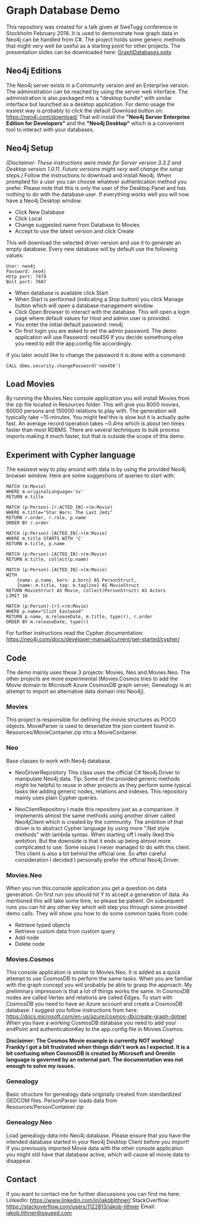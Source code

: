 # Graph Database Demo
This repository was created for a talk given at SweTugg conference in Stockholm February 2018. It is used to demonstrate how graph data in Neo4j can be handled from C#. The project holds some generic methods that might very well be useful as a starting point for other projects.
The presentation slides can be downloaded here: [GraphDatabases.pptx](./slides/GraphDatabases.pptx)


## Neo4j Editions
The Neo4j server exists in a Community version and an Enterprise version.
The administration can be reached by using the server web interface.
The administration is also packaged into a "desktop bundle" with similar interface but launched as a desktop application.
For demo usage the easiest way is probably to click the default Download button on: https://neo4j.com/download/
That will install the **"Neo4j Server Enterprise Edition for Developers"** and the **"Neo4j Desktop"** which is a convenient tool to interact with your databases.


## Neo4j Setup
_(Disclaimer: These instructions were made for Server version 3.3.2 and Desktop version 1.0.11. Future versions might very well change the setup steps.)_
Follow the instructions to download and install Neo4j.
When prompted for a user you can choose whatever authentication method you prefer. Please note that this is only the user of the Desktop Panel and has nothing to do with the database user.
If everything works well you will now have a Neo4j Desktop window.

- Click New Database
- Click Local
- Change suggested name from Database to Movies
- Accept to use the latest version and click Create

This will download the selected driver version and use it to generate an empty database.
Every new database will by default use the following values:

    User: neo4j
    Password: neo4j
    Http port: 7474
    Bolt port: 7687

- When database is available click Start
- When Start is performed (indicating a Stop button) you click Manage button which will open a database management window.
- Click Open Browser to interact with the database. This will open a login page where default values for Host and admin user is provided.
- You enter the initial default password: neo4j
- On first login you are asked to set the admin password. The demo application will use Password: neo456
If you decide somethong else you need to edit the app.config file accordingly.

If you later would like to change the password it is done with a command:

	CALL dbms.security.changePassword('neo456')


## Load Movies
By running the Movies.Neo console application you will install Movies from the zip file located in Resources folder.
This will give you 8000 movies, 60000 persons and 150000 relations to play with. The generation will typically take ~15 minutes. You might feel this is slow but it is actually quite fast. An average record operation takes ~0.4ms which is about ten times faster than most RDBMS. There are several techniques to bulk process imports making it much faster, but that is outside the scope of this demo.


## Experiment with Cypher language
The easisest way to play around with data is by using the provided Neo4j browser window.
Here are some suggestions of queries to start with:

```
MATCH (m:Movie)
WHERE m.originalLanguage='sv'
RETURN m.title

MATCH (p:Person)-[r:ACTED_IN]->(m:Movie)
WHERE m.title="Star Wars: The Last Jedi"
RETURN r.order, r.role, p.name
ORDER BY r.order

MATCH (p:Person)-[ACTED_IN]->(m:Movie)
WHERE m.title STARTS WITH 'C'
RETURN m.title, p.name

MATCH (p:Person)-[ACTED_IN]->(m:Movie)
RETURN m.title, collect(p.name)

MATCH (p:Person)-[ACTED_IN]->(m:Movie)
WITH
    {name: p.name, born: p.born} AS PersonStruct,
    {name: m.title, tag: m.tagline} AS MovieStruct
RETURN MovieStruct AS Movie, collect(PersonStruct) AS Actors
LIMIT 10

MATCH (p:Person)-[r]->(m:Movie)
WHERE p.name="Clint Eastwood"
RETURN p.name, m.releaseDate, m.title, type(r), r.order
ORDER BY m.releaseDate, type(r)
```

For further instructions read the Cypher documentation:
https://neo4j.com/docs/developer-manual/current/get-started/cypher/



## Code
The demo mainly uses these 3 projects: Movies, Neo and Movies.Neo.
The other projects are more experimental (Movies.Cosmos tries to add the Movie domain to Microsoft Azure CosmosDB graph server, Genealogy is an attempt to import an alternative data domain into Neo4j).

### Movies
This project is responsible for defining the movie structures as POCO objects.
MovieParser is used to deserialize the json content found in Resources/MovieContainer.zip into a MovieContainer.

### Neo
Base classes to work with Neo4j database.

- NeoDriverRepository
This class uses the official C# Neo4j.Driver to manipulate Neo4j data.
Tip: Some of the provided generic methods might be helpful to reuse in other projects as they perform some typical tasks like adding generic nodes, relations and indexes.
This repository mainly uses plain Cypher queries.

- NeoClientRepository
I made this repository just as a comparison. It implements almost the same methods using another driver called Neo4jClient which is created by the community.
The ambition of that driver is to abstract Cypher language by using more ".Net style methods" with lambda syntax. When starting off I really liked this ambition. But the downside is that it ends up being almost more complicated to use. Some issues I never managed to do with this client. This client is also a bit behind the official one. So after careful consideration I decided I personally prefer the official Neo4j.Driver.

### Movies.Neo
When you run this console application you get a question on data generation. On first run you should hit Y to accept a generation of data. As mentioned this will take some time, so please be patient. On subsequent runs you can hit any other key which will step you through some provided demo calls. They will show you how to do some common tasks from code:
- Retrieve typed objects
- Retrieve custom data from custom query
- Add node
- Delete node


### Movies.Cosmos
This console application is similar to Movies.Neo. It is added as a quick attempt to use CosmosDB to perform the same tasks. When you are familiar with the graph concept you will probably be able to grasp the approach. My preliminary impression is that a lot of things works the same. In CosmosDB nodes are called Vertex and relations are called Edges.
To start with CosmosDB you need to have an Azure account and create a CosmosDB database.
I suggest you follow instructions from here: https://docs.microsoft.com/en-us/azure/cosmos-db/create-graph-dotnet
When you have a working CosmosDB database you need to add your endPoint and authenticationKey to the app.config file in Movies.Cosmos.

**Disclaimer:
The Cosmos Movie example is currently NOT working! Frankly I got a bit frustrated when things didn't work as I expected. It is a bit confusing when CosmosDB is created by Microsoft and Gremlin language is governed by an external part. The documentation was not enough to solve my issues.**

### Genealogy
Basic structure for genealogy data originally created from standardized GEDCOM files.
PersonParser loads data from Resources/PersonContainer.zip

### Genealogy.Neo
Load genealogy data into Neo4j database.
Please ensure that you have the intended database started in your Neo4j Desktop Client before you import! If you previously imported Movie data with the other console application you might still have that database active, which will cause all movie data to disappear.


## Contact
If you want to contact me for further discussions you can find me here:
LinkedIn: https://www.linkedin.com/in/jakoblithner/
StackOverflow: https://stackoverflow.com/users/1122813/jakob-lithner
Email: jakob.lithner@squeed.com

